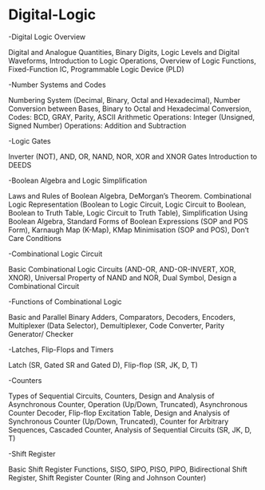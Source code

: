 # Digital-Logic

-Digital Logic Overview

Digital and Analogue Quantities, Binary Digits, Logic Levels and Digital Waveforms, Introduction to Logic Operations, Overview of Logic Functions, Fixed-Function IC, Programmable Logic Device (PLD)

-Number Systems and Codes

Numbering System (Decimal, Binary, Octal and Hexadecimal), Number Conversion between Bases, Binary to Octal and Hexadecimal Conversion, Codes: BCD, GRAY, Parity, ASCII Arithmetic Operations: Integer (Unsigned, Signed Number) Operations: Addition and Subtraction

-Logic Gates

Inverter (NOT), AND, OR, NAND, NOR, XOR and XNOR Gates Introduction to DEEDS

-Boolean Algebra and Logic Simplification

Laws and Rules of Boolean Algebra, DeMorgan’s Theorem. Combinational Logic Representation (Boolean to Logic Circuit, Logic Circuit to Boolean, Boolean to Truth Table, Logic Circuit to Truth Table), Simplification Using Boolean Algebra, Standard Forms of Boolean Expressions (SOP and POS Form), Karnaugh Map (K-Map), KMap Minimisation (SOP and POS), Don’t Care Conditions

-Combinational Logic Circuit

Basic Combinational Logic Circuits (AND-OR, AND-OR-INVERT, XOR, XNOR), Universal Property of NAND and NOR, Dual Symbol, Design a Combinational Circuit

-Functions of Combinational Logic

Basic and Parallel Binary Adders, Comparators, Decoders, Encoders, Multiplexer (Data Selector), Demultiplexer, Code Converter, Parity Generator/ Checker

-Latches, Flip-Flops and Timers

Latch (SR, Gated SR and Gated D), Flip-flop (SR, JK, D, T)

-Counters

Types of Sequential Circuits, Counters, Design and Analysis of Asynchronous Counter, Operation (Up/Down, Truncated), Asynchronous Counter Decoder, Flip-flop Excitation Table, Design and Analysis of Synchronous Counter (Up/Down, Truncated), Counter for Arbitrary Sequences, Cascaded Counter, Analysis of Sequential Circuits (SR, JK, D, T)

-Shift Register

Basic Shift Register Functions, SISO, SIPO, PISO, PIPO, Bidirectional Shift Register, Shift Register Counter (Ring and Johnson Counter)
